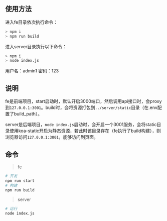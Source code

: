 ## 使用方法  
  进入fe目录依次执行命令：
  ```bash
  > npm i
  > npm run build
  ```
  进入server目录执行以下命令：
  ```bash
  > npm i 
  > node index.js
  ```
  用户名：admin1
  密码：123

## 说明

fe是前端项目，start启动时，默认开启3000端口，然后调用api接口时，会proxy到`127.0.0.1:3001`。build时，会将资源打包到`../server/static`目录（在.env配置了build_path）。

server是后端项目，`node index.js`启动时，会开启一个3001服务，会将static目录使用koa-static开启为静态资源，若此时该目录存在（fe执行了build构建），则浏览器访问`127.0.0.1:3001`，能够访问到页面。

## 命令

> fe

```bash
# 开发
npm run start
# 构建
npm run build
```

> server

```bash
# 运行
node index.js
```
